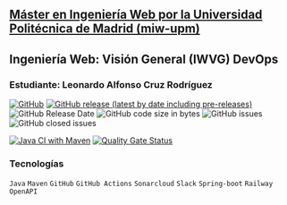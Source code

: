 ## [Máster en Ingeniería Web por la Universidad Politécnica de Madrid (miw-upm)](http://miw.etsisi.upm.es)
## Ingeniería Web: Visión General (IWVG) DevOps  
### Estudiante: Leonardo Alfonso Cruz Rodríguez

[![GitHub](https://img.shields.io/github/license/alu0101233093/iwvg-devops-cruz-leonardo?color=informational)](https://github.com/alu0101233093/iwvg-devops-cruz-leonardo/blob/master/LICENSE.md)
[![GitHub release (latest by date including pre-releases)](https://img.shields.io/github/v/release/alu0101233093/iwvg-devops-cruz-leonardo?color=informational)](https://github.com/alu0101233093/iwvg-devops-cruz-leonardo/releases)
![GitHub Release Date](https://img.shields.io/github/release-date/alu0101233093/iwvg-devops-cruz-leonardo?color=informational)
![GitHub code size in bytes](https://img.shields.io/github/languages/code-size/alu0101233093/iwvg-devops-cruz-leonardo)
![GitHub issues](https://img.shields.io/github/issues/alu0101233093/iwvg-devops-cruz-leonardo?color=important)
![GitHub closed issues](https://img.shields.io/github/issues-closed/alu0101233093/iwvg-devops-cruz-leonardo?color=informational)

[![Java CI with Maven](https://github.com/alu0101233093/iwvg-devops-cruz-leonardo/actions/workflows/maven.yml/badge.svg)](https://github.com/alu0101233093/iwvg-devops-cruz-leonardo/actions/workflows/maven.yml)
[![Quality Gate Status](https://sonarcloud.io/api/project_badges/measure?project=alu0101233093_iwvg-devops-cruz-leonardo&metric=alert_status)](https://sonarcloud.io/summary/new_code?id=alu0101233093_iwvg-devops-cruz-leonardo)

### Tecnologías
`Java` `Maven` `GitHub` `GitHub Actions` `Sonarcloud` `Slack` `Spring-boot` `Railway` `OpenAPI`